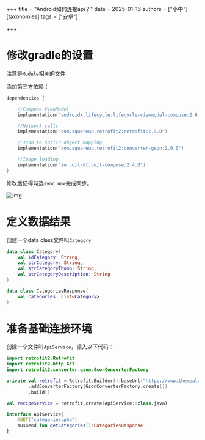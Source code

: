 +++
title = "Android如何连接api？"
date = 2025-01-16
authors = ["小中"]
[taxonomies]
tags = ["安卓"]

+++

# 修改gradle的设置

注意是`Module`相关的文件

添加第三方依赖：

```kt
dependencies {

    //Compose ViewModel
    implementation("androidx.lifecycle:lifecycle-viewmodel-compose:2.6.2")

    //Network calls
    implementation("com.squareup.retrofit2:retrofit:2.9.0")

    //Json to Kotlin object mapping
    implementation("com.squareup.retrofit2:converter-gson:2.9.0")

    //Image loading
    implementation("io.coil-kt:coil-compose:2.4.0")
}
```

修改后记得勾选`sync now`完成同步。

![img](https://linxz-aliyun.oss-cn-shenzhen.aliyuncs.com/images/202501161632953.png)

# 定义数据结果

创建一个data class文件叫`Category`

```kt
data class Category(
    val idCategory: String,
    val strCategory: String,
    val strCategoryThumb: String,
    val strCategoryDescription: String
)

data class CategoriesResponse(
    val categories: List<Category>
)
```

# 准备基础连接环境

创建一个文件叫`ApiService`，输入以下代码：

```kt
import retrofit2.Retrofit
import retrofit2.http.GET
import retrofit2.converter.gson.GsonConverterFactory

private val retrofit = Retrofit.Builder().baseUrl("https://www.themealdb.com/api/json/v1/1/")
        .addConverterFactory(GsonConverterFactory.create())
        .build()

val recipeService = retrofit.create(ApiService::class.java)

interface ApiService{
    @GET("categories.php")
    suspend fun getCategories():CategoriesResponse
}
```
